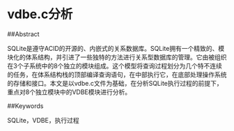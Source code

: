 # vdbe.c分析


##Abstract

SQLite是遵守ACID的开源的、内嵌式的关系数据库。SQLite拥有一个精致的、模块化的体系结构，并引进了一些独特的方法进行关系型数据库的管理。它由被组织在3个子系统中的8个独立的模块组成。这个模型将查询过程划分为几个特不连续的任务，在体系结构栈的顶部编译查询语句，在中部执行它，在底部处理操作系统的存储和接口。本文是以vdbe.c文件为基础，在分析SQLite执行过程的前提下，重点对8个独立模块中的VDBE模块进行分析。

##Keywords

SQLite，VDBE，执行过程
